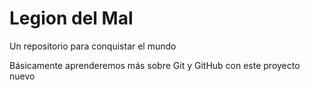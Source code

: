 # Legion del Mal
Un repositorio para conquistar el mundo

Básicamente aprenderemos más sobre Git y GitHub con este proyecto nuevo 


